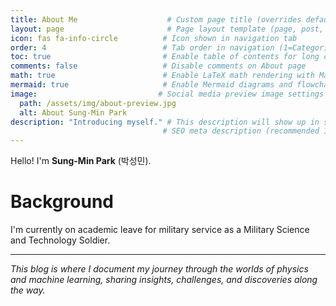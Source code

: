 ```yaml
---
title: About Me                    # Custom page title (overrides default)
layout: page                       # Page layout template (page, post, home, categories, category, tags, tag, archives, compress, default)
icon: fas fa-info-circle          # Icon shown in navigation tab
order: 4                          # Tab order in navigation (1=Categories, 2=Tags, 3=Archives, 4=About)
toc: true                         # Enable table of contents for long content
comments: false                   # Disable comments on About page
math: true                        # Enable LaTeX math rendering with MathJax/KaTeX
mermaid: true                     # Enable Mermaid diagrams and flowcharts
image:                           # Social media preview image settings
  path: /assets/img/about-preview.jpg
  alt: About Sung-Min Park
description: "Introducing myself." # This description will show up in search results and social media previews
                                  # SEO meta description (recommended 150-160 characters)
---
```


Hello! I'm **Sung-Min Park** (박성민).


# Background

<!-- I'm currently pursuing an integrated MS-PhD program in Physics at KAIST (Korea Advanced Institute of Science and Technology). -->

I'm currently on academic leave for military service as a Military Science and Technology Soldier.

<!-- 
My research interests lie at the fascinating intersection of **physics** and **machine learning**, where I explore how computational methods can unlock new insights into complex quantum systems. 

## Research Interests

**Physics**
- **Tensor Networks**: Efficient representations of quantum many-body states
- **Neural Network States**: Machine learning approaches to quantum many-body problems  
- **Quantum Computing & Quantum Information**: Computational aspects of quantum systems

**Machine Learning**
- **Physics-Informed Deep Learning**: Applying ML techniques to solve physics problems
- **Quantum Machine Learning**: Quantum algorithms for machine learning tasks
- **Computational Methods**: Developing efficient algorithms for complex systems

## Personal Interests

Beyond research, I enjoy **coding** and **traveling**. There's something particularly satisfying about implementing complex physical phenomena in code and creating visualizations that make abstract concepts tangible.

I find great joy in:
- Building computational tools for physics research
- Exploring new places and cultures
- Learning about emerging technologies at the intersection of science and engineering

## Philosophy

I believe that the most exciting discoveries happen at the boundaries between disciplines. By combining the rigor of physics with the power of modern computational tools, we can tackle problems that were previously intractable and gain new perspectives on fundamental questions about nature.

## Contact

Feel free to reach out if you have questions, collaboration ideas, or just want to chat about physics, machine learning, or anything in between!
-->

---

*This blog is where I document my journey through the worlds of physics and machine learning, sharing insights, challenges, and discoveries along the way.*